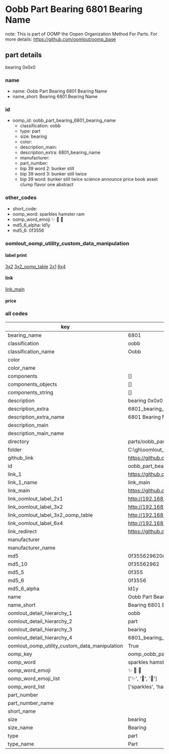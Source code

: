 # Oobb Part Bearing 6801 Bearing Name  

note: This is part of OOMP the Oopen Organization Method For Parts. For more details: https://github.com/oomlout/oomp_base

##  part details
  



bearing 0x0x0



### name
* name: Oobb Part Bearing 6801 Bearing Name
* name_short: Bearing 6801 Bearing Name
### id
* oomp_id: oobb_part_bearing_6801_bearing_name
  * classification: oobb
  * type: part
  * size: bearing
  * color: 
  * description_main: 
  * description_extra: 6801_bearing_name
  * manufacturer: 
  * part_number: 
  * bip 39 word 2: bunker still
  * bip 39 word 3: bunker still twice
  * bip 39 word: bunker still twice science announce price book asset clump flavor one abstract

### other_codes
* short_code: 
* oomp_word: sparkles hamster ram
* oomp_word_emoji :sparkles: :hamster: :ram:
* md5_6_alpha: ld1y
* md5_6: 0f3556






### oomlout_oomp_utility_custom_data_manipulation
#### label print
[3x2](http://192.168.1.245:1112/?label=oomp%20ld1y)
[3x2_oomp_table](http://192.168.1.108:1112/?label=oomp%20ld1y)
[2x1](http://192.168.1.242:1112/?label=oomp%20ld1y)
[6x4](http://192.168.1.55:1112/?label=oomp%20ld1y)    

#### link

[link_main](https://github.com/oomlout/oomlout_oobb_version_4_generated_parts/tree/main/navigation_oomp/oobb/part/bearing//6801_bearing_name/part)                              

#### price







### all codes 
| key | value |  
| --- | --- |  
| bearing_name | 6801 |  
| classification | oobb |  
| classification_name | Oobb |  
| color |  |  
| color_name |  |  
| components | [] |  
| components_objects | [] |  
| components_string | [] |  
| description | bearing 0x0x0 |  
| description_extra | 6801_bearing_name |  
| description_extra_name | 6801 Bearing Name |  
| description_main |  |  
| description_main_name |  |  
| directory | parts/oobb_part_bearing_6801_bearing_name |  
| folder | C:\gh\oomlout_oobb_version_4_generated_parts\parts\oobb_part_bearing_6801_bearing_name |  
| github_link | https://github.com/oomlout/oomlout_oomp_part_src/tree/main/parts/oobb_part_bearing_6801_bearing_name |  
| id | oobb_part_bearing_6801_bearing_name |  
| link_1 | https://github.com/oomlout/oomlout_oobb_version_4_generated_parts/tree/main/navigation_oomp/oobb/part/bearing//6801_bearing_name/part |  
| link_1_name | link_main |  
| link_main | https://github.com/oomlout/oomlout_oobb_version_4_generated_parts/tree/main/navigation_oomp/oobb/part/bearing//6801_bearing_name/part |  
| link_oomlout_label_2x1 | http://192.168.1.242:1112/?label=oomp%20ld1y |  
| link_oomlout_label_3x2 | http://192.168.1.245:1112/?label=oomp%20ld1y |  
| link_oomlout_label_3x2_oomp_table | http://192.168.1.108:1112/?label=oomp%20ld1y |  
| link_oomlout_label_6x4 | http://192.168.1.55:1112/?label=oomp%20ld1y |  
| link_redirect | https://github.com/oomlout/oomlout_oobb_version_4_generated_parts/tree/main/parts/hardware_bearing_6801 |  
| manufacturer |  |  
| manufacturer_name |  |  
| md5 | 0f355629620da332a984ac0fd6b570f3 |  
| md5_10 | 0f35562962 |  
| md5_5 | 0f355 |  
| md5_6 | 0f3556 |  
| md5_6_alpha | ld1y |  
| name | Oobb Part Bearing 6801 Bearing Name |  
| name_short | Bearing 6801 Bearing Name |  
| oomlout_detail_hierarchy_1 | oobb |  
| oomlout_detail_hierarchy_2 | part |  
| oomlout_detail_hierarchy_3 | bearing |  
| oomlout_detail_hierarchy_4 | 6801_bearing_name |  
| oomlout_oomp_utility_custom_data_manipulation | True |  
| oomp_key | oomp_oobb_part_bearing_6801_bearing_name |  
| oomp_word | sparkles hamster ram |  
| oomp_word_emoji | :sparkles: :hamster: :ram: |  
| oomp_word_emoji_list | [':sparkles:', ':hamster:', ':ram:'] |  
| oomp_word_list | ['sparkles', 'hamster', 'ram'] |  
| part_number |  |  
| part_number_name |  |  
| short_name |  |  
| size | bearing |  
| size_name | Bearing |  
| type | part |  
| type_name | Part |  
